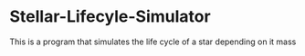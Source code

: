 # Stellar-Lifecyle-Simulator
This is a program that simulates the life cycle of a star depending on it mass
